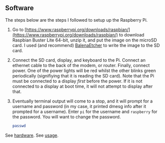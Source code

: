 ## Software <a name="software"></a>

The steps below are the steps I followed to setup up the Raspberry Pi.

1. Go to [https://www.raspberrypi.org/downloads/raspbian/](https://www.raspberrypi.org/downloads/raspbian/) to download Raspbian Buster Lite 64-bit, unzip it, and put the image on the microSD card. I used (and recommend) [BalenaEtcher](https://www.balena.io/etcher/) to write the image to the SD card.

2. Connect the SD card, display, and keyboard to the Pi. Connect an ethernet cable to the back of the modem, or router. Finally, connect power. One of the power lights will be red whilst the other blinks green periodically (signifiying that it is reading the SD card).
    Note that the Pi must be connected to a display _first_ before the power. If it is not connected to a display at boot time, it will not attempt to display after that.
3. Eventually terminal output will come to a stop, and it will prompt for a username and password (in my case, it printed dmesg info after it prompted for a username). Enter `pi` for the username and `raspberry` for the password. You will want to change the password.
    ```bash
    passwd
    ```

See [hardware](hardware.md).
See [usage](../README.md).
